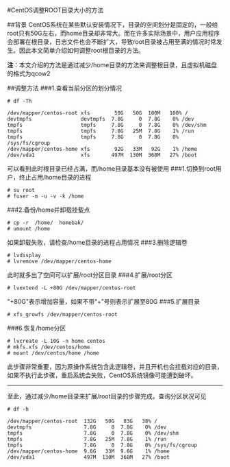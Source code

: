 #CentOS调整ROOT目录大小的方法

##背景
CentOS系统在某些默认安装情况下，目录的空间划分是固定的，一般给root只有50G左右，而home目录却非常大。而在许多实际场景中，用户应用程序会部署在根目录，日志文件也会不断扩大，导致root目录被占用至满的情况时常发生。因此本文简单介绍如何调整root根目录的方法。

**注**：本文介绍的方法是通过减少/home目录的方法来调整根目录，且虚拟机磁盘的格式为qcow2

##调整方法
###1.查看当前分区的划分情况
```
# df -Th

/dev/mapper/centos-root xfs        50G   50G  100M   100% /
devtmpfs                devtmpfs  7.8G     0  7.8G    0% /dev
tmpfs                   tmpfs     7.8G     0  7.8G    0% /dev/shm
tmpfs                   tmpfs     7.8G   25M  7.8G    1% /run
tmpfs                   tmpfs     7.8G     0  7.8G    0% /sys/fs/cgroup
/dev/mapper/centos-home xfs        92G   33M   92G    1% /home
/dev/vda1               xfs       497M  130M  368M   27% /boot
```
可以看到此时根目录已经占满，而/home目录基本没有被使用
###1.切换到root用户，终止占用/home目录的进程
```
# su root
# fuser -m -u -v -k /home
```
###2.备份/home并卸载挂载点
```
# cp -r  /home/  homebak/
# umount /home
```
如果卸载失败，请检查/home目录的进程占用情况
###3.删除逻辑卷
```
# lvdisplay
# lvremove /dev/mapper/centos-home
```
此时就多出了空间可以扩展/root分区目录
###4.扩展/root分区
```
# lvextend -L +80G /dev/mapper/centos-root
```
"+80G"表示增加容量，如果不带“+”号则表示扩展至80G
###5.扩展目录
```
# xfs_growfs /dev/mapper/centos-root
```
###6.恢复/home分区
```
# lvcreate -L 10G -n home centos
# mkfs.xfs /dev/centos/home
# mount /dev/centos/home /home
```
此步骤非常重要，因为原操作系统包含此逻辑卷，并且开机也会挂载对应的目录，如果不执行此步骤，重启系统会失败，CentOS系统镜像可能遭到破坏。
***
至此，通过减少/home目录来扩展/root目录的步骤完成，查询分区状况可见

```
# df -h

/dev/mapper/centos-root  132G   50G   83G   38% /
devtmpfs                 7.8G     0  7.8G    0% /dev
tmpfs                    7.8G     0  7.8G    0% /dev/shm
tmpfs                    7.8G   25M  7.8G    1% /run
tmpfs                    7.8G     0  7.8G    0% /sys/fs/cgroup
/dev/mapper/centos-home  9.6G   33M  9.6G    1% /home
/dev/vda1                497M  130M  368M   27% /boot
```